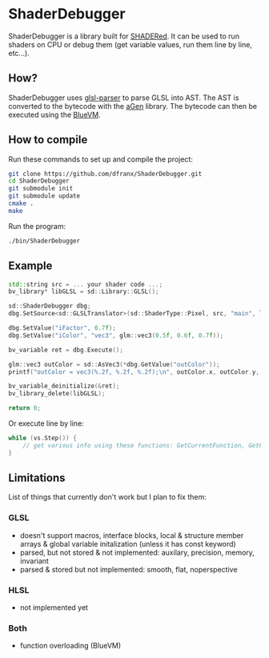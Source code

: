 # ShaderDebugger

ShaderDebugger is a library built for [SHADERed](https://github.com/dfranx/SHADERed).
It can be used to run shaders on CPU or debug them (get variable values, run them line by line, etc...).

## How?
ShaderDebugger uses [glsl-parser](https://github.com/dfranx/glsl-parser) to parse 
GLSL into AST. The AST is converted to the bytecode with the [aGen](https://github.com/dfranx/aGen) library. The bytecode can then be executed using the [BlueVM](https://github.com/dfranx/BlueVM).

## How to compile
Run these commands to set up and compile the project:
```bash
git clone https://github.com/dfranx/ShaderDebugger.git
cd ShaderDebugger
git submodule init
git submodule update
cmake .
make
```

Run the program:
```bash
./bin/ShaderDebugger
```

## Example
```c++
std::string src = ... your shader code ...;
bv_library* libGLSL = sd::Library::GLSL();

sd::ShaderDebugger dbg;
dbg.SetSource<sd::GLSLTranslator>(sd::ShaderType::Pixel, src, "main", libGLSL);

dbg.SetValue("iFactor", 0.7f);
dbg.SetValue("iColor", "vec3", glm::vec3(0.5f, 0.6f, 0.7f));

bv_variable ret = dbg.Execute();

glm::vec3 outColor = sd::AsVec3(*dbg.GetValue("outColor"));
printf("outColor = vec3(%.2f, %.2f, %.2f);\n", outColor.x, outColor.y, outColor.z);

bv_variable_deinitialize(&ret);
bv_library_delete(libGLSL);

return 0;
```

Or execute line by line:
```c++
while (vs.Step()) {
    // get various info using these functions: GetCurrentFunction, GetFunctionStack, GetVariableValue, etc...
}
```

## Limitations
List of things that currently don't work but I plan to fix them:
### GLSL
- doesn't support macros, interface blocks, local & structure member arrays & global variable initalization (unless it has const keyword)
- parsed, but not stored & not implemented: auxilary, precision, memory, invariant
- parsed & stored but not implemented: smooth, flat, noperspective

### HLSL
- not implemented yet

### Both
- function overloading (BlueVM)